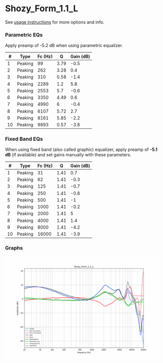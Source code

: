 # Shozy_Form_1.1_L
See [usage instructions](https://github.com/jaakkopasanen/AutoEq#usage) for more options and info.

### Parametric EQs
Apply preamp of -5.2 dB when using parametric equalizer.

|   # | Type    |   Fc (Hz) |    Q |   Gain (dB) |
|-----|---------|-----------|------|-------------|
|   1 | Peaking |        99 | 3.79 |        -0.5 |
|   2 | Peaking |       262 | 3.28 |         0.4 |
|   3 | Peaking |       310 | 0.58 |        -1.4 |
|   4 | Peaking |      2289 | 1.2  |         5.8 |
|   5 | Peaking |      2553 | 5.7  |        -0.6 |
|   6 | Peaking |      3350 | 4.49 |         0.6 |
|   7 | Peaking |      4990 | 6    |        -0.4 |
|   8 | Peaking |      6107 | 5.72 |         2.7 |
|   9 | Peaking |      8161 | 5.85 |        -2.2 |
|  10 | Peaking |      9893 | 0.57 |        -3.8 |

### Fixed Band EQs
When using fixed band (also called graphic) equalizer, apply preamp of **-5.1 dB** (if available) and set gains manually with these parameters.

|   # | Type    |   Fc (Hz) |    Q |   Gain (dB) |
|-----|---------|-----------|------|-------------|
|   1 | Peaking |        31 | 1.41 |         0.7 |
|   2 | Peaking |        62 | 1.41 |        -0.3 |
|   3 | Peaking |       125 | 1.41 |        -0.7 |
|   4 | Peaking |       250 | 1.41 |        -0.8 |
|   5 | Peaking |       500 | 1.41 |        -1   |
|   6 | Peaking |      1000 | 1.41 |        -0.2 |
|   7 | Peaking |      2000 | 1.41 |         5   |
|   8 | Peaking |      4000 | 1.41 |         1.4 |
|   9 | Peaking |      8000 | 1.41 |        -4.2 |
|  10 | Peaking |     16000 | 1.41 |        -3.9 |

### Graphs
![](./Shozy_Form_1.1_L.png)
